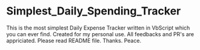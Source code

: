 # Simplest_Daily_Spending_Tracker
This is the most simplest Daily Expense Tracker written in VbScript which you can ever find. Created for my personal use. All feedbacks and PR's are appriciated. Please read README file. Thanks. Peace.
